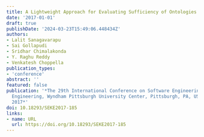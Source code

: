 ```yaml
---
title: A Lightweight Approach for Evaluating Sufficiency of Ontologies
date: '2017-01-01'
draft: true
publishDate: '2024-03-23T15:49:06.448434Z'
authors:
- Lalit Sanagavarapu
- Sai Gollapudi
- Sridhar Chimalakonda
- Y. Raghu Reddy
- Venkatesh Choppella
publication_types:
- 'conference'
abstract: ''
featured: false
publication: '*The 29th International Conference on Software Engineering and Knowledge
  Engineering, Wyndham Pittsburgh University Center, Pittsburgh, PA, USA, July 5-7,
  2017*'
doi: 10.18293/SEKE2017-185
links:
- name: URL
  url: https://doi.org/10.18293/SEKE2017-185
---
```



